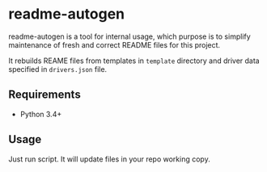readme-autogen
==============

readme-autogen is a tool for internal usage, which purpose is to simplify maintenance of fresh and correct README files for this project.

It rebuilds REAME files from templates in `template` directory and driver data specified in `drivers.json` file.

## Requirements

* Python 3.4+

## Usage

Just run script. It will update files in your repo working copy.
